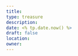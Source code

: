 ```yaml
---
title: 
type: treasure
description: 
date: <% tp.date.now() %>
draft: false
location: 
owner:
---
```


